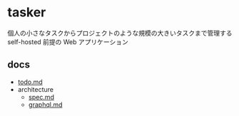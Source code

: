 # tasker

個人の小さなタスクからプロジェクトのような規模の大きいタスクまで管理する self-hosted 前提の Web アプリケーション

## docs   

- [todo.md](docs/todo.md)
- architecture
  - [spec.md](docs/architecture/spec.md)
  - [graphql.md](docs/architecture/graphql.md)
